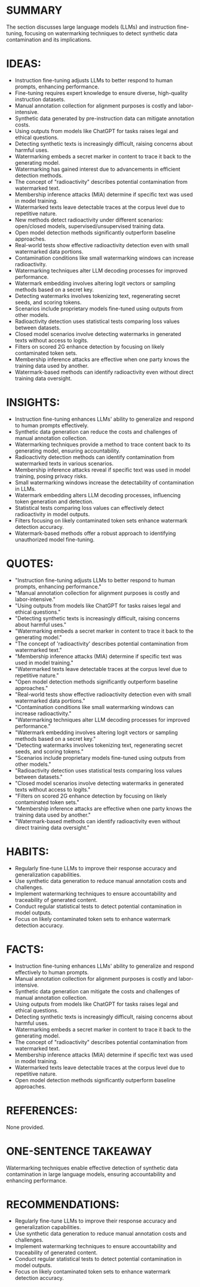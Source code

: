 # SUMMARY
The section discusses large language models (LLMs) and instruction fine-tuning, focusing on watermarking techniques to detect synthetic data contamination and its implications.

# IDEAS:
- Instruction fine-tuning adjusts LLMs to better respond to human prompts, enhancing performance.
- Fine-tuning requires expert knowledge to ensure diverse, high-quality instruction datasets.
- Manual annotation collection for alignment purposes is costly and labor-intensive.
- Synthetic data generated by pre-instruction data can mitigate annotation costs.
- Using outputs from models like ChatGPT for tasks raises legal and ethical questions.
- Detecting synthetic texts is increasingly difficult, raising concerns about harmful uses.
- Watermarking embeds a secret marker in content to trace it back to the generating model.
- Watermarking has gained interest due to advancements in efficient detection methods.
- The concept of "radioactivity" describes potential contamination from watermarked text.
- Membership inference attacks (MIA) determine if specific text was used in model training.
- Watermarked texts leave detectable traces at the corpus level due to repetitive nature.
- New methods detect radioactivity under different scenarios: open/closed models, supervised/unsupervised training data.
- Open model detection methods significantly outperform baseline approaches.
- Real-world tests show effective radioactivity detection even with small watermarked data portions.
- Contamination conditions like small watermarking windows can increase radioactivity.
- Watermarking techniques alter LLM decoding processes for improved performance.
- Watermark embedding involves altering logit vectors or sampling methods based on a secret key.
- Detecting watermarks involves tokenizing text, regenerating secret seeds, and scoring tokens.
- Scenarios include proprietary models fine-tuned using outputs from other models.
- Radioactivity detection uses statistical tests comparing loss values between datasets.
- Closed model scenarios involve detecting watermarks in generated texts without access to logits.
- Filters on scored 2G enhance detection by focusing on likely contaminated token sets.
- Membership inference attacks are effective when one party knows the training data used by another.
- Watermark-based methods can identify radioactivity even without direct training data oversight.

# INSIGHTS:
- Instruction fine-tuning enhances LLMs' ability to generalize and respond to human prompts effectively.
- Synthetic data generation can reduce the costs and challenges of manual annotation collection.
- Watermarking techniques provide a method to trace content back to its generating model, ensuring accountability.
- Radioactivity detection methods can identify contamination from watermarked texts in various scenarios.
- Membership inference attacks reveal if specific text was used in model training, posing privacy risks.
- Small watermarking windows increase the detectability of contamination in LLMs.
- Watermark embedding alters LLM decoding processes, influencing token generation and detection.
- Statistical tests comparing loss values can effectively detect radioactivity in model outputs.
- Filters focusing on likely contaminated token sets enhance watermark detection accuracy.
- Watermark-based methods offer a robust approach to identifying unauthorized model fine-tuning.

# QUOTES:
- "Instruction fine-tuning adjusts LLMs to better respond to human prompts, enhancing performance."
- "Manual annotation collection for alignment purposes is costly and labor-intensive."
- "Using outputs from models like ChatGPT for tasks raises legal and ethical questions."
- "Detecting synthetic texts is increasingly difficult, raising concerns about harmful uses."
- "Watermarking embeds a secret marker in content to trace it back to the generating model."
- "The concept of 'radioactivity' describes potential contamination from watermarked text."
- "Membership inference attacks (MIA) determine if specific text was used in model training."
- "Watermarked texts leave detectable traces at the corpus level due to repetitive nature."
- "Open model detection methods significantly outperform baseline approaches."
- "Real-world tests show effective radioactivity detection even with small watermarked data portions."
- "Contamination conditions like small watermarking windows can increase radioactivity."
- "Watermarking techniques alter LLM decoding processes for improved performance."
- "Watermark embedding involves altering logit vectors or sampling methods based on a secret key."
- "Detecting watermarks involves tokenizing text, regenerating secret seeds, and scoring tokens."
- "Scenarios include proprietary models fine-tuned using outputs from other models."
- "Radioactivity detection uses statistical tests comparing loss values between datasets."
- "Closed model scenarios involve detecting watermarks in generated texts without access to logits."
- "Filters on scored 2G enhance detection by focusing on likely contaminated token sets."
- "Membership inference attacks are effective when one party knows the training data used by another."
- "Watermark-based methods can identify radioactivity even without direct training data oversight."

# HABITS:
- Regularly fine-tune LLMs to improve their response accuracy and generalization capabilities.
- Use synthetic data generation to reduce manual annotation costs and challenges.
- Implement watermarking techniques to ensure accountability and traceability of generated content.
- Conduct regular statistical tests to detect potential contamination in model outputs.
- Focus on likely contaminated token sets to enhance watermark detection accuracy.

# FACTS:
- Instruction fine-tuning enhances LLMs' ability to generalize and respond effectively to human prompts.
- Manual annotation collection for alignment purposes is costly and labor-intensive.
- Synthetic data generation can mitigate the costs and challenges of manual annotation collection.
- Using outputs from models like ChatGPT for tasks raises legal and ethical questions.
- Detecting synthetic texts is increasingly difficult, raising concerns about harmful uses.
- Watermarking embeds a secret marker in content to trace it back to the generating model.
- The concept of "radioactivity" describes potential contamination from watermarked text.
- Membership inference attacks (MIA) determine if specific text was used in model training.
- Watermarked texts leave detectable traces at the corpus level due to repetitive nature.
- Open model detection methods significantly outperform baseline approaches.

# REFERENCES:
None provided.

# ONE-SENTENCE TAKEAWAY
Watermarking techniques enable effective detection of synthetic data contamination in large language models, ensuring accountability and enhancing performance.

# RECOMMENDATIONS:
- Regularly fine-tune LLMs to improve their response accuracy and generalization capabilities.
- Use synthetic data generation to reduce manual annotation costs and challenges.
- Implement watermarking techniques to ensure accountability and traceability of generated content.
- Conduct regular statistical tests to detect potential contamination in model outputs.
- Focus on likely contaminated token sets to enhance watermark detection accuracy.